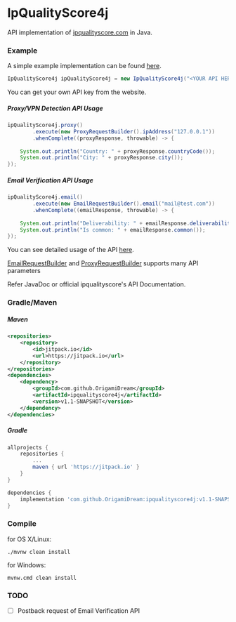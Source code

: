# IpQualityScore4j

API implementation of [ipqualityscore.com](https://ipqualityscore.com/) in Java.

### Example
A simple example implementation can be found [here](https://github.com/OrigamiDream/ipqualityscore4j/blob/master/example/src/main/java/avis/ipqualityscore4j/examples/IpQualityScore4jTest.java).
```java
IpQualityScore4j ipQualityScore4j = new IpQualityScore4j("<YOUR API HERE>");
```
You can get your own API key from the website.

##### Proxy/VPN Detection API Usage
```java
ipQualityScore4j.proxy()
        .execute(new ProxyRequestBuilder().ipAddress("127.0.0.1"))
        .whenComplete((proxyResponse, throwable) -> {
            
    System.out.println("Country: " + proxyResponse.countryCode());
    System.out.println("City: " + proxyResponse.city());
});
```

##### Email Verification API Usage
```java
ipQualityScore4j.email()
        .execute(new EmailRequestBuilder().email("mail@test.com"))
        .whenComplete((emailResponse, throwable) -> {
            
    System.out.println("Deliverability: " + emailResponse.deliverability());
    System.out.println("Is common: " + emailResponse.common());
});
```
You can see detailed usage of the API [here](https://github.com/OrigamiDream/ipqualityscore4j/blob/master/example/src/main/java/avis/ipqualityscore4j/examples/IpQualityScore4jTest.java).

[EmailRequestBuilder](https://github.com/OrigamiDream/ipqualityscore4j/blob/master/builder/src/main/java/avis/ipqualityscore4j/builders/email/EmailRequestBuilder.java) and [ProxyRequestBuilder](https://github.com/OrigamiDream/ipqualityscore4j/blob/master/builder/src/main/java/avis/ipqualityscore4j/builders/proxy/ProxyRequestBuilder.java) supports many API parameters

Refer JavaDoc or official ipqualityscore's API Documentation.

### Gradle/Maven
##### Maven
```xml
<repositories>
    <repository>
        <id>jitpack.io</id>
        <url>https://jitpack.io</url>
    </repository>
</repositories>
<dependencies>
    <dependency>
        <groupId>com.github.OrigamiDream</groupId>
        <artifactId>ipqualityscore4j</artifactId>
        <version>v1.1-SNAPSHOT</version>
    </dependency>
</dependencies>
```
##### Gradle
```gradle
allprojects {
    repositories {
        ...
        maven { url 'https://jitpack.io' }
    }
}

dependencies {
    implementation 'com.github.OrigamiDream:ipqualityscore4j:v1.1-SNAPSHOT'
}
```


### Compile
for OS X/Linux:
```
./mvnw clean install
```

for Windows:
```
mvnw.cmd clean install
```


### TODO

 - [ ] Postback request of Email Verification API
